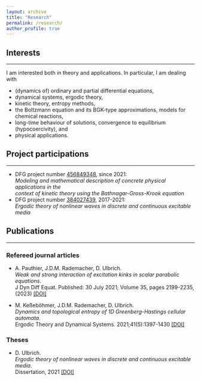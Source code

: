 ```yaml
---
layout: archive
title: "Research"
permalink: /research/
author_profile: true
---
```




           
## Interests
---
I am interested both in theory and applications. In particular, I am dealing with
<ul>
<li>(dynamics of) ordinary and partial differential equations,</li>
<li>dynamical systems, ergodic theory,</li>
<li>kinetic theory, entropy methods,</li>
<li>the Boltzmann equation and its BGK-type approximations, models for chemical reactions,</li>
<li>long-time behaviour of solutions, convergence to equilibrium (hypocoercivity), and</li>
<li>physical applications.</li>
</ul>

## Project participations
---
- DFG project number [456849348](https://gepris.dfg.de/gepris/projekt/456849348?language=en), since 2021:<br>
*Modeling and mathematical description of concrete physical applications in the <br>
 context of kinetic theory using the Bathnagar-Gross-Krook equation*
- DFG project number [384027439](https://gepris.dfg.de/gepris/projekt/384027439?language=en&selectedSubTab=2), 2017-2021:<br>
*Ergodic theory of nonlinear waves in discrete and continuous excitable media* 
 

## Publications
---
### Refereed journal articles

- A. Pauthier, J.D.M. Rademacher, D. Ulbrich.<br>
*Weak and strong interaction of excitation kinks in scalar parabolic equations*.<br>
J Dyn Diff Equat. Published: 30 July 2021; Volume 35, pages 2199-2235, (2023) [[DOI]](https://doi.org/10.1007/s10884-021-10040-2)

 - M. Keßeböhmer, J.D.M. Rademacher, D. Ulbrich.<br>
*Dynamics and topological entropy of 1D Greenberg-Hastings cellular automata*.<br>
Ergodic Theory and Dynamical Systems. 2021;41(5):1397-1430 [[DOI]](https://doi.org/10.1017/etds.2020.18)

### Theses

 - D. Ulbrich.<br>
*Ergodic theory of nonlinear waves in discrete and continuous excitable media*.<br>
Dissertation, 2021 [[DOI]](https://media.suub.uni-bremen.de/handle/elib/5257) 



